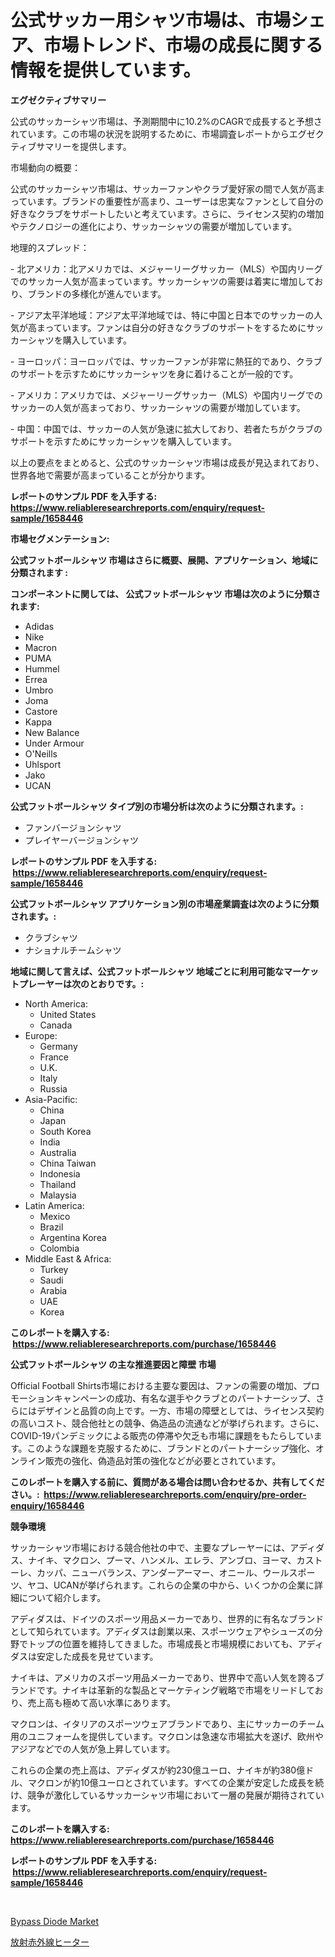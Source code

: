 <p><h1>公式サッカー用シャツ市場は、市場シェア、市場トレンド、市場の成長に関する情報を提供しています。</h1></p><p><strong>エグゼクティブサマリー</strong></p>
<p><p>公式のサッカーシャツ市場は、予測期間中に10.2%のCAGRで成長すると予想されています。この市場の状況を説明するために、市場調査レポートからエグゼクティブサマリーを提供します。</p><p>市場動向の概要：</p><p>公式のサッカーシャツ市場は、サッカーファンやクラブ愛好家の間で人気が高まっています。ブランドの重要性が高まり、ユーザーは忠実なファンとして自分の好きなクラブをサポートしたいと考えています。さらに、ライセンス契約の増加やテクノロジーの進化により、サッカーシャツの需要が増加しています。</p><p>地理的スプレッド：</p><p>- 北アメリカ：北アメリカでは、メジャーリーグサッカー（MLS）や国内リーグでのサッカー人気が高まっています。サッカーシャツの需要は着実に増加しており、ブランドの多様化が進んでいます。</p><p>- アジア太平洋地域：アジア太平洋地域では、特に中国と日本でのサッカーの人気が高まっています。ファンは自分の好きなクラブのサポートをするためにサッカーシャツを購入しています。</p><p>- ヨーロッパ：ヨーロッパでは、サッカーファンが非常に熱狂的であり、クラブのサポートを示すためにサッカーシャツを身に着けることが一般的です。</p><p>- アメリカ：アメリカでは、メジャーリーグサッカー（MLS）や国内リーグでのサッカーの人気が高まっており、サッカーシャツの需要が増加しています。</p><p>- 中国：中国では、サッカーの人気が急速に拡大しており、若者たちがクラブのサポートを示すためにサッカーシャツを購入しています。</p><p>以上の要点をまとめると、公式のサッカーシャツ市場は成長が見込まれており、世界各地で需要が高まっていることが分かります。</p></p>
<p><strong>レポートのサンプル PDF を入手する: <a href="https://www.reliableresearchreports.com/enquiry/request-sample/1658446">https://www.reliableresearchreports.com/enquiry/request-sample/1658446</a></strong></p>
<p><strong>市場セグメンテーション:</strong></p>
<p><strong> 公式フットボールシャツ 市場はさらに概要、展開、アプリケーション、地域に分類されます :</strong></p>
<p><strong>コンポーネントに関しては、 公式フットボールシャツ 市場は次のように分類されます: &nbsp;</strong></p>
<p><ul><li>Adidas</li><li>Nike</li><li>Macron</li><li>PUMA</li><li>Hummel</li><li>Errea</li><li>Umbro</li><li>Joma</li><li>Castore</li><li>Kappa</li><li>New Balance</li><li>Under Armour</li><li>O'Neills</li><li>Uhlsport</li><li>Jako</li><li>UCAN</li></ul></p>
<p><strong> 公式フットボールシャツ タイプ別の市場分析は次のように分類されます。:</strong></p>
<p><ul><li>ファンバージョンシャツ</li><li>プレイヤーバージョンシャツ</li></ul></p>
<p><strong>レポートのサンプル PDF を入手する: &nbsp;<a href="https://www.reliableresearchreports.com/enquiry/request-sample/1658446">https://www.reliableresearchreports.com/enquiry/request-sample/1658446</a></strong></p>
<p><strong> 公式フットボールシャツ アプリケーション別の市場産業調査は次のように分類されます。:</strong></p>
<p><ul><li>クラブシャツ</li><li>ナショナルチームシャツ</li></ul></p>
<p><strong>地域に関して言えば、公式フットボールシャツ 地域ごとに利用可能なマーケットプレーヤーは次のとおりです。:</strong></p>
<p><ul>
    <li>
        North America:
        <ul>
            <li>United States</li>
            <li>Canada</li>
        </ul>
    </li>
    <li>
        Europe:
        <ul>
            <li>Germany</li>
            <li>France</li>
            <li>U.K.</li>
            <li>Italy</li>
            <li>Russia</li>
        </ul>
    </li>
    <li>
        Asia-Pacific:
        <ul>
            <li>China</li>
            <li>Japan</li>
            <li>South Korea</li>
            <li>India</li>
            <li>Australia</li>
            <li>China Taiwan</li>
            <li>Indonesia</li>
            <li>Thailand</li>
            <li>Malaysia</li>
        </ul>
    </li>
    <li>
        Latin America:
        <ul>
            <li>Mexico</li>
            <li>Brazil</li>
            <li>Argentina Korea</li>
            <li>Colombia</li>
        </ul>
    </li>
    <li>
        Middle East & Africa:
        <ul>
            <li>Turkey</li>
            <li>Saudi</li>
            <li>Arabia</li>
            <li>UAE</li>
            <li>Korea</li>
        </ul>
    </li>
    </ul></p>
<p><strong>このレポートを購入する: &nbsp;<a href="https://www.reliableresearchreports.com/purchase/1658446">https://www.reliableresearchreports.com/purchase/1658446</a></strong></p>
<p><strong>公式フットボールシャツ の主な推進要因と障壁 市場</strong></p>
<p><p>Official Football Shirts市場における主要な要因は、ファンの需要の増加、プロモーションキャンペーンの成功、有名な選手やクラブとのパートナーシップ、さらにはデザインと品質の向上です。一方、市場の障壁としては、ライセンス契約の高いコスト、競合他社との競争、偽造品の流通などが挙げられます。さらに、COVID-19パンデミックによる販売の停滞や欠乏も市場に課題をもたらしています。このような課題を克服するために、ブランドとのパートナーシップ強化、オンライン販売の強化、偽造品対策の強化などが必要とされています。</p></p>
<p><strong>このレポートを購入する前に、質問がある場合は問い合わせるか、共有してください。:&nbsp; <a href="https://www.reliableresearchreports.com/enquiry/pre-order-enquiry/1658446">https://www.reliableresearchreports.com/enquiry/pre-order-enquiry/1658446</a></strong></p>
<p><strong>競争環境</strong></p>
<p><p>サッカーシャツ市場における競合他社の中で、主要なプレーヤーには、アディダス、ナイキ、マクロン、プーマ、ハンメル、エレラ、アンブロ、ヨーマ、カストーレ、カッパ、ニューバランス、アンダーアーマー、オニール、ウールスポーツ、ヤコ、UCANが挙げられます。これらの企業の中から、いくつかの企業に詳細について紹介します。</p><p>アディダスは、ドイツのスポーツ用品メーカーであり、世界的に有名なブランドとして知られています。アディダスは創業以来、スポーツウェアやシューズの分野でトップの位置を維持してきました。市場成長と市場規模においても、アディダスは安定した成長を見せています。</p><p>ナイキは、アメリカのスポーツ用品メーカーであり、世界中で高い人気を誇るブランドです。ナイキは革新的な製品とマーケティング戦略で市場をリードしており、売上高も極めて高い水準にあります。</p><p>マクロンは、イタリアのスポーツウェアブランドであり、主にサッカーのチーム用のユニフォームを提供しています。マクロンは急速な市場拡大を遂げ、欧州やアジアなどでの人気が急上昇しています。</p><p>これらの企業の売上高は、アディダスが約230億ユーロ、ナイキが約380億ドル、マクロンが約10億ユーロとされています。すべての企業が安定した成長を続け、競争が激化しているサッカーシャツ市場において一層の発展が期待されています。</p></p>
<p><strong>このレポートを購入する: &nbsp; <a href="https://www.reliableresearchreports.com/purchase/1658446">https://www.reliableresearchreports.com/purchase/1658446</a></strong></p>
<p><strong>レポートのサンプル PDF を入手する: &nbsp;<a href="https://www.reliableresearchreports.com/enquiry/request-sample/1658446">https://www.reliableresearchreports.com/enquiry/request-sample/1658446</a></strong><strong></strong></p>
<p>&nbsp;</p>
<p><p><a href="https://github.com/Chiragrp22/Market-Research-Report-List-3/blob/main/bypass-diode-market.md">Bypass Diode Market</a></p><p><a href="https://github.com/efcvopdgkdx128/Market-Research-Report-List-1/blob/main/268937012282.md">放射赤外線ヒーター</a></p></p>